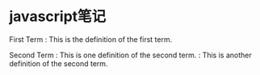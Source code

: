 javascript笔记
===
First Term
    : This is the definition of the first term.

Second Term
    : This is one definition of the second term.
    : This is another definition of the second term.